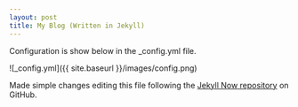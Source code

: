 ```yaml
---
layout: post
title: My Blog (Written in Jekyll)
---
```


Configuration is show below in the _config.yml file.

![_config.yml]({{ site.baseurl }}/images/config.png)

Made simple changes editing this file following the [Jekyll Now repository](https://github.com/barryclark/jekyll-now) on GitHub.
